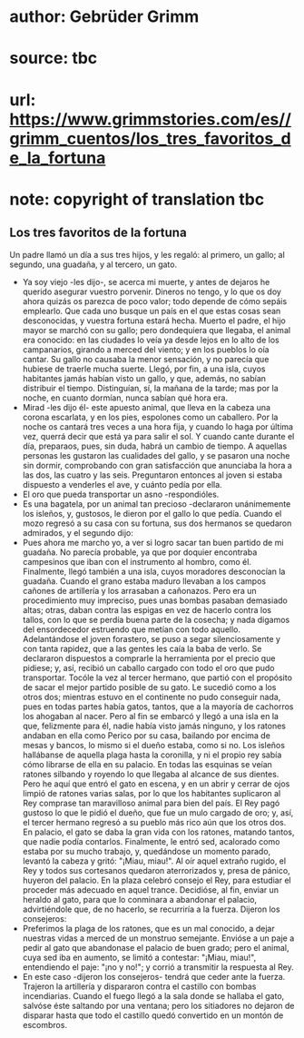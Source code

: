 # author: Gebrüder Grimm
# source: tbc
# url: https://www.grimmstories.com/es//grimm_cuentos/los_tres_favoritos_de_la_fortuna
# note: copyright of translation tbc

## Los tres favoritos de la fortuna 

Un padre llamó un día a sus tres hijos, y les regaló: al primero, un
gallo; al segundo, una guadaña, y al tercero, un gato.
- Ya soy viejo -les dijo-, se acerca mi muerte, y antes de dejaros he
querido asegurar vuestro porvenir. Dineros no tengo, y lo que os doy
ahora quizás os parezca de poco valor; todo depende de cómo sepáis
emplearlo. Que cada uno busque un país en el que estas cosas sean
desconocidas, y vuestra fortuna estará hecha.
Muerto el padre, el hijo mayor se marchó con su gallo; pero dondequiera
que llegaba, el animal era conocido: en las ciudades lo veía ya desde
lejos en lo alto de los campanarios, girando a merced del viento; y en
los pueblos lo oía cantar. Su gallo no causaba la menor sensación, y no
parecía que hubiese de traerle mucha suerte.
Llegó, por fin, a una isla, cuyos habitantes jamás habían visto un
gallo, y que, además, no sabían distribuir el tiempo. Distinguían, sí,
la mañana de la tarde; mas por la noche, en cuanto dormían, nunca sabían
qué hora era.
- Mirad -les dijo él- este apuesto animal, que lleva en la cabeza una
corona escarlata, y en los pies, espolones como un caballero. Por la
noche os cantará tres veces a una hora fija, y cuando lo haga por última
vez, querrá decir que está ya para salir el sol. Y cuando cante durante
el día, preparaos, pues, sin duda, habrá un cambio de tiempo.
A aquellas personas les gustaron las cualidades del gallo, y se pasaron
una noche sin dormir, comprobando con gran satisfacción que anunciaba la
hora a las dos, las cuatro y las seis. Preguntaron entonces al joven si
estaba dispuesto a venderles el ave, y cuánto pedía por ella.
- El oro que pueda transportar un asno -respondióles.
- Es una bagatela, por un animal tan precioso -declararon unánimemente
los isleños, y, gustosos, le dieron por el gallo lo que pedía.
Cuando el mozo regresó a su casa con su fortuna, sus dos hermanos se
quedaron admirados, y el segundo dijo:
- Pues ahora me marcho yo, a ver si logro sacar tan buen partido de mi
guadaña.
No parecía probable, ya que por doquier encontraba campesinos que iban
con el instrumento al hombro, como él. Finalmente, llegó también a una
isla, cuyos moradores desconocían la guadaña. Cuando el grano estaba
maduro llevaban a los campos cañones de artillería y los arrasaban a
cañonazos. Pero era un procedimiento muy impreciso, pues unas bombas
pasaban demasiado altas; otras, daban contra las espigas en vez de
hacerlo contra los tallos, con lo que se perdía buena parte de la
cosecha; y nada digamos del ensordecedor estruendo que metían con todo
aquello. Adelantándose el joven forastero, se puso a segar
silenciosamente y con tanta rapidez, que a las gentes les caía la baba
de verlo. Se declararon dispuestos a comprarle la herramienta por el
precio que pidiese; y, así, recibió un caballo cargado con todo el oro
que pudo transportar.
Tocóle la vez al tercer hermano, que partió con el propósito de sacar el
mejor partido posible de su gato. Le sucedió como a los otros dos;
mientras estuvo en el continente no pudo conseguir nada, pues en todas
partes había gatos, tantos, que a la mayoría de cachorros los ahogaban
al nacer. Pero al fin se embarcó y llegó a una isla en la que,
felizmente para él, nadie había visto jamás ninguno, y los ratones
andaban en ella como Perico por su casa, bailando por encima de mesas y
bancos, lo mismo si el dueño estaba, como si no. Los isleños hallábanse
de aquella plaga hasta la coronilla, y ni el propio rey sabía cómo
librarse de ella en su palacio. En todas las esquinas se veían ratones
silbando y royendo lo que llegaba al alcance de sus dientes. Pero he
aquí que entró el gato en escena, y en un abrir y cerrar de ojos limpió
de ratones varias salas, por lo que los habitantes suplicaron al Rey
comprase tan maravilloso animal para bien del país. El Rey pagó gustoso
lo que le pidió el dueño, que fue un mulo cargado de oro; y, así, el
tercer hermano regresó a su pueblo más rico aún que los otros dos.
En palacio, el gato se daba la gran vida con los ratones, matando
tantos, que nadie podía contarlos. Finalmente, le entró sed, acalorado
como estaba por su mucho trabajo, y, quedándose un momento parado,
levantó la cabeza y gritó: "¡Miau, miau!". Al oír aquel extraño
rugido, el Rey y todos sus cortesanos quedaron aterrorizados y, presa de
pánico, huyeron del palacio. En la plaza celebró consejo el Rey, para
estudiar el proceder más adecuado en aquel trance. Decidióse, al fin,
enviar un heraldo al gato, para que lo conminara a abandonar el palacio,
advirtiéndole que, de no hacerlo, se recurriría a la fuerza. Dijeron los
consejeros:
- Preferimos la plaga de los ratones, que es un mal conocido, a dejar
nuestras vidas a merced de un monstruo semejante.
Envióse a un paje a pedir al gato que abandonase el palacio de buen
grado; pero el animal, cuya sed iba en aumento, se limitó a contestar:
"¡Miau, miau!", entendiendo el paje: "¡no y no!"; y corrió a
transmitir la respuesta al Rey.
- En este caso -dijeron los consejeros- tendrá que ceder ante la
fuerza.
Trajeron la artillería y dispararon contra el castillo con bombas
incendiarias. Cuando el fuego llegó a la sala donde se hallaba el gato,
salvóse éste saltando por una ventana; pero los sitiadores no dejaron de
disparar hasta que todo el castillo quedó convertido en un montón de
escombros.

